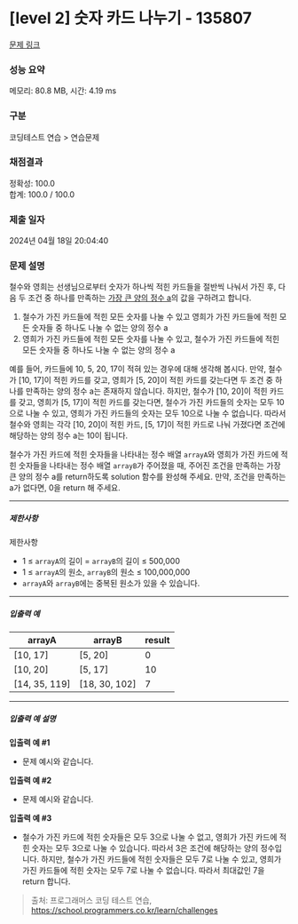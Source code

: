 # [level 2] 숫자 카드 나누기 - 135807 

[문제 링크](https://school.programmers.co.kr/learn/courses/30/lessons/135807) 

### 성능 요약

메모리: 80.8 MB, 시간: 4.19 ms

### 구분

코딩테스트 연습 > 연습문제

### 채점결과

정확성: 100.0<br/>합계: 100.0 / 100.0

### 제출 일자

2024년 04월 18일 20:04:40

### 문제 설명

<p>철수와 영희는 선생님으로부터 숫자가 하나씩 적힌 카드들을 절반씩 나눠서 가진 후, 다음 두 조건 중 하나를 만족하는 <u>가장 큰 양의 정수 a</u>의 값을 구하려고 합니다.</p>

<ol>
<li>철수가 가진 카드들에 적힌 모든 숫자를 나눌 수 있고 영희가 가진 카드들에 적힌 모든 숫자들 중 하나도 나눌 수 없는 양의 정수 a</li>
<li>영희가 가진 카드들에 적힌 모든 숫자를 나눌 수 있고, 철수가 가진 카드들에 적힌 모든 숫자들 중 하나도 나눌 수 없는 양의 정수 a</li>
</ol>

<p>예를 들어, 카드들에 10, 5, 20, 17이 적혀 있는 경우에 대해 생각해 봅시다. 만약, 철수가 [10, 17]이 적힌 카드를 갖고, 영희가 [5, 20]이 적힌 카드를 갖는다면 두 조건 중 하나를 만족하는 양의 정수 a는 존재하지 않습니다. 하지만, 철수가 [10, 20]이 적힌 카드를 갖고, 영희가 [5, 17]이 적힌 카드를 갖는다면, 철수가 가진 카드들의 숫자는 모두 10으로 나눌 수 있고, 영희가 가진 카드들의 숫자는 모두 10으로 나눌 수 없습니다. 따라서 철수와 영희는 각각 [10, 20]이 적힌 카드, [5, 17]이 적힌 카드로 나눠 가졌다면 조건에 해당하는 양의 정수 a는 10이 됩니다.</p>

<p>철수가 가진 카드에 적힌 숫자들을 나타내는 정수 배열 <code>arrayA</code>와 영희가 가진 카드에 적힌 숫자들을 나타내는 정수 배열 <code>arrayB</code>가 주어졌을 때, 주어진 조건을 만족하는 가장 큰 양의 정수 a를 return하도록 solution 함수를 완성해 주세요. 만약, 조건을 만족하는 a가 없다면, 0을 return 해 주세요.</p>

<hr>

<h5>제한사항</h5>

<p>제한사항</p>

<ul>
<li>1 ≤ <code>arrayA</code>의 길이 = <code>arrayB</code>의 길이 ≤ 500,000</li>
<li>1 ≤ <code>arrayA</code>의 원소, <code>arrayB</code>의 원소 ≤ 100,000,000</li>
<li><code>arrayA</code>와 <code>arrayB</code>에는 중복된 원소가 있을 수 있습니다.</li>
</ul>

<hr>

<h5>입출력 예</h5>
<table class="table">
        <thead><tr>
<th>arrayA</th>
<th>arrayB</th>
<th>result</th>
</tr>
</thead>
        <tbody><tr>
<td>[10, 17]</td>
<td>[5, 20]</td>
<td>0</td>
</tr>
<tr>
<td>[10, 20]</td>
<td>[5, 17]</td>
<td>10</td>
</tr>
<tr>
<td>[14, 35, 119]</td>
<td>[18, 30, 102]</td>
<td>7</td>
</tr>
</tbody>
      </table>
<hr>

<h5>입출력 예 설명</h5>

<p><strong>입출력 예 #1</strong></p>

<ul>
<li>문제 예시와 같습니다.</li>
</ul>

<p><strong>입출력 예 #2</strong></p>

<ul>
<li>문제 예시와 같습니다.</li>
</ul>

<p><strong>입출력 예 #3</strong></p>

<ul>
<li>철수가 가진 카드에 적힌 숫자들은 모두 3으로 나눌 수 없고, 영희가 가진 카드에 적힌 숫자는 모두 3으로 나눌 수 있습니다. 따라서 3은 조건에 해당하는 양의 정수입니다. 하지만, 철수가 가진 카드들에 적힌 숫자들은 모두 7로 나눌 수 있고, 영희가 가진 카드들에 적힌 숫자는 모두 7로 나눌 수 없습니다. 따라서 최대값인 7을 return 합니다.</li>
</ul>


> 출처: 프로그래머스 코딩 테스트 연습, https://school.programmers.co.kr/learn/challenges